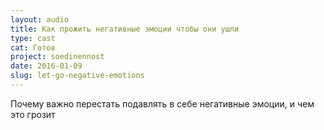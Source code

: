 ```yaml
---
layout: audio
title: Как прожить негативные эмоции чтобы они ушли
type: cast
cat: Готов
project: soedinennost
date: 2016-01-09
slug: let-go-negative-emotions
---
```


Почему важно перестать подавлять в себе негативные эмоции, и чем это грозит